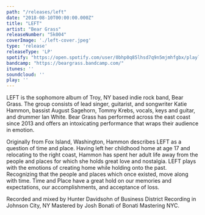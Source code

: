 ```yaml
---
path: "/releases/left"
date: "2018-08-10T00:00:00.000Z"
title: "LEFT"
artist: "Bear Grass"
releaseNumber: "5k004"
coverImage: './left-cover.jpeg'
type: 'release'
releaseType: 'LP'
spotify: "https://open.spotify.com/user/0bhp0q85lhsd7q9n5mjmhfgbx/playlist/6vswt39uXtUefMVqFKIgDJ"
bandcamp: "https://beargrass.bandcamp.com/"
itunes: ''
soundcloud: ''
play: ''
---
```


LEFT is the sophomore album of Troy, NY based indie rock band, Bear Grass. The group consists of lead singer, guitarist, and songwriter Katie Hammon, bassist August Sagehorn, Tommy Krebs, vocals, keys and guitar, and drummer Ian White. Bear Grass has performed across the east coast since 2013 and offers an intoxicating performance that wraps their audience in emotion. 

Originally from Fox Island, Washington, Hammon describes LEFT as a question of time and place. Having left her childhood home at age 17 and relocating to the right coast, Hammon has spent her adult life away from the people and places for which she holds great love and nostalgia. LEFT plays with the emotions of creating home while holding onto the past. Recognizing that the people and places which once existed, move along with time. Time and Place have a great hold on our memories and expectations, our accomplishments, and acceptance of loss.

Recorded and mixed by Hunter Davidsohn of Business District Recording in Johnson City, NY
Mastered by Josh Bonati of Bonati Mastering NYC.
